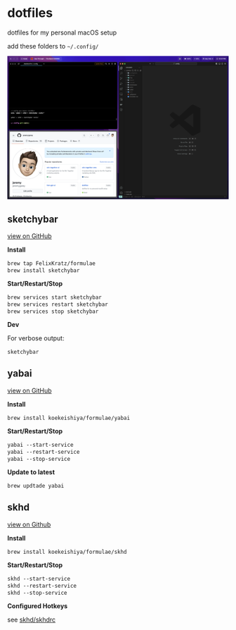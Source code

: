 # dotfiles

dotfiles for my personal macOS setup

add these folders to `~/.config/`

![image](./img/screenshot.png)

## sketchybar

[view on GitHub](https://github.com/FelixKratz/SketchyBar)

**Install**

```
brew tap FelixKratz/formulae
brew install sketchybar
```

**Start/Restart/Stop**

```
brew services start sketchybar
brew services restart sketchybar
brew services stop sketchybar
```

**Dev**

For verbose output:

```
sketchybar
```

## yabai

[view on GitHub](https://github.com/koekeishiya/yabai)

**Install**

```
brew install koekeishiya/formulae/yabai
```

**Start/Restart/Stop**

```
yabai --start-service
yabai --restart-service
yabai --stop-service
```

**Update to latest**

```
brew updtade yabai
```

## skhd

[view on Github](https://github.com/koekeishiya/skhd)

**Install**

```
brew install koekeishiya/formulae/skhd
```

**Start/Restart/Stop**

```
skhd --start-service
skhd --restart-service
skhd --stop-service
```

**Configured Hotkeys**

see [skhd/skhdrc](./skhd/skhdrc)
